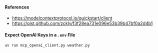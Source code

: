 #### References

- https://modelcontextprotocol.io/quickstart/client
- https://gist.github.com/zckly/f3f28ea731e096e53b39b47bf0a2d4b1

#### Expect OpenAI Keys in a `.env` File

```bash
uv run mcp_openai_client.py weather.py
```
